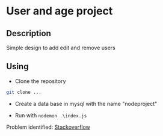 # User and age project

## Description

Simple design to add edit and remove users

## Using

- Clone the repository
```bash
git clone ...
```

- Create a data base in mysql with the name "nodeproject"

- Run with `nodemon .\index.js`


Problem identified: [Stackoverflow](https://stackoverflow.com/questions/77319377/user-id-not-received-in-controller-node-js)
